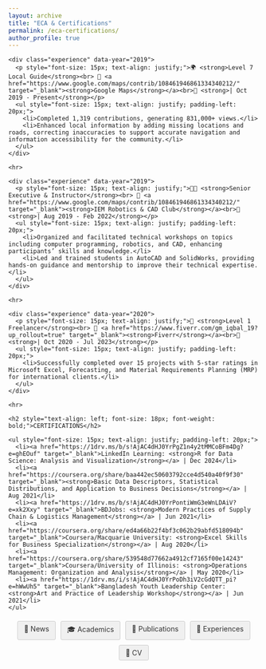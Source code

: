 ```yaml
---
layout: archive
title: "ECA & Certifications"
permalink: /eca-certifications/
author_profile: true
---
```


<div class="main-content">
  <div id="eca-certifications">
    <!-- <h2 style="text-align: left; font-size: 18px; font-weight: bold;">VOLUNTEER & CO-CURRICULAR EXPERIENCES</h2> -->

    <div class="experience" data-year="2019">
      <p style="font-size: 15px; text-align: justify;">🌍 <strong>Level 7 Local Guide</strong><br> 🏢 <a href="https://www.google.com/maps/contrib/108461946861334340212/" target="_blank"><strong>Google Maps</strong></a><br>📅 <strong>| Oct 2019 - Present</strong></p>
      <ul style="font-size: 15px; text-align: justify; padding-left: 20px;">
        <li>Completed 1,319 contributions, generating 831,000+ views.</li>
        <li>Enhanced local information by adding missing locations and roads, correcting inaccuracies to support accurate navigation and information accessibility for the community.</li>
      </ul>
    </div>

    <hr>

    <div class="experience" data-year="2019">
      <p style="font-size: 15px; text-align: justify;">🧑‍🏫 <strong>Senior Executive & Instructor</strong><br> 🏢 <a href="https://www.google.com/maps/contrib/108461946861334340212/" target="_blank"><strong>IEM Robotics & CAD Club</strong></a><br>📅 <strong>| Aug 2019 - Feb 2022</strong></p>
      <ul style="font-size: 15px; text-align: justify; padding-left: 20px;">
        <li>Organized and facilitated technical workshops on topics including computer programming, robotics, and CAD, enhancing participants’ skills and knowledge.</li>
        <li>Led and trained students in AutoCAD and SolidWorks, providing hands-on guidance and mentorship to improve their technical expertise.</li>
      </ul>
    </div>

    <hr>

    <div class="experience" data-year="2020">
      <p style="font-size: 15px; text-align: justify;">💼 <strong>Level 1 Freelancer</strong><br> 🏢 <a href="https://www.fiverr.com/gm_iqbal_19?up_rollout=true" target="_blank"><strong>Fiverr</strong></a><br>📅 <strong>| Oct 2020 - Jul 2023</strong></p>
      <ul style="font-size: 15px; text-align: justify; padding-left: 20px;">
        <li>Successfully completed over 15 projects with 5-star ratings in Microsoft Excel, Forecasting, and Material Requirements Planning (MRP) for international clients.</li>
      </ul>
    </div>

    <hr>

    <h2 style="text-align: left; font-size: 18px; font-weight: bold;">CERTIFICATIONS</h2>

    <ul style="font-size: 15px; text-align: justify; padding-left: 20px;">
      <li><a href="https://1drv.ms/b/s!AjAC4dHJ0YrPgZ1n4y2tMMCoBFm4Dg?e=ghEOuf" target="_blank">LinkedIn Learning: <strong>R for Data Science: Analysis and Visualization</strong></a> | Dec 2024</li>
      <li><a href="https://coursera.org/share/baa442ec50603792cce4d540a40f9f30" target="_blank"><strong>Basic Data Descriptors, Statistical Distributions, and Application to Business Decisions</strong></a> | Aug 2021</li>
      <li><a href="https://1drv.ms/b/s!AjAC4dHJ0YrPontiWmG3eWnLDAiV?e=xk2Xxy" target="_blank">BDJobs: <strong>Modern Practices of Supply Chain & Logistics Management</strong></a> | Jun 2021</li>
      <li><a href="https://coursera.org/share/ed4a66b22f4bf3c062b29abfd518094b" target="_blank">Coursera/Macquarie University: <strong>Excel Skills for Business Specialization</strong></a> | Aug 2020</li>
      <li><a href="https://coursera.org/share/539548d77662a4912cf7165f00e14243" target="_blank">Coursera/University of Illinois: <strong>Operations Management: Organization and Analysis</strong></a> | May 2020</li>
      <li><a href="https://1drv.ms/i/s!AjAC4dHJ0YrPoDh3iV2cGdQTT_pi?e=hWwUh5" target="_blank">Bangladesh Youth Leadership Center: <strong>Art and Practice of Leadership Workshop</strong></a> | Jun 2021</li>
    </ul>
  </div>
</div>

<div style="display: flex; justify-content: center; gap: 10px; flex-wrap: wrap; margin: 20px 0;">
  <a href="/news/" style="padding: 6px 12px; text-decoration: none; background: #f0f0f0; color: #333; border-radius: 3px; font-size: 14px; transition: all 0.3s; border: 1px solid #ccc;">📢 News</a>
  <a href="/academics/" style="padding: 6px 12px; text-decoration: none; background: #f0f0f0; color: #333; border-radius: 3px; font-size: 14px; transition: all 0.3s; border: 1px solid #ccc;">🎓 Academics</a>
  <a href="/publications/" style="padding: 6px 12px; text-decoration: none; background: #f0f0f0; color: #333; border-radius: 3px; font-size: 14px; transition: all 0.3s; border: 1px solid #ccc;">📝 Publications</a>
  <a href="/experience/" style="padding: 6px 12px; text-decoration: none; background: #f0f0f0; color: #333; border-radius: 3px; font-size: 14px; transition: all 0.3s; border: 1px solid #ccc;">💼 Experiences</a>
  <a href="/files/GM_Iqbal_Academic_CV.pdf" style="padding: 6px 12px; text-decoration: none; background: #f0f0f0; color: #333; border-radius: 3px; font-size: 14px; transition: all 0.3s; border: 1px solid #ccc;">🔖 CV</a>
</div>